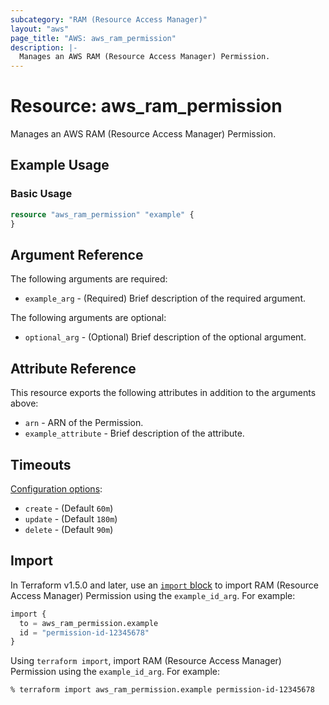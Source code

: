```yaml
---
subcategory: "RAM (Resource Access Manager)"
layout: "aws"
page_title: "AWS: aws_ram_permission"
description: |-
  Manages an AWS RAM (Resource Access Manager) Permission.
---
```

<!---
Documentation guidelines:
- Begin resource descriptions with "Manages..."
- Use simple language and avoid jargon
- Focus on brevity and clarity
- Use present tense and active voice
- Don't begin argument/attribute descriptions with "An", "The", "Defines", "Indicates", or "Specifies"
- Boolean arguments should begin with "Whether to"
- Use "example" instead of "test" in examples
--->

# Resource: aws_ram_permission

Manages an AWS RAM (Resource Access Manager) Permission.

## Example Usage

### Basic Usage

```terraform
resource "aws_ram_permission" "example" {
}
```

## Argument Reference

The following arguments are required:

* `example_arg` - (Required) Brief description of the required argument.

The following arguments are optional:

* `optional_arg` - (Optional) Brief description of the optional argument.

## Attribute Reference

This resource exports the following attributes in addition to the arguments above:

* `arn` - ARN of the Permission.
* `example_attribute` - Brief description of the attribute.

## Timeouts

[Configuration options](https://developer.hashicorp.com/terraform/language/resources/syntax#operation-timeouts):

* `create` - (Default `60m`)
* `update` - (Default `180m`)
* `delete` - (Default `90m`)

## Import

In Terraform v1.5.0 and later, use an [`import` block](https://developer.hashicorp.com/terraform/language/import) to import RAM (Resource Access Manager) Permission using the `example_id_arg`. For example:

```terraform
import {
  to = aws_ram_permission.example
  id = "permission-id-12345678"
}
```

Using `terraform import`, import RAM (Resource Access Manager) Permission using the `example_id_arg`. For example:

```console
% terraform import aws_ram_permission.example permission-id-12345678
```
